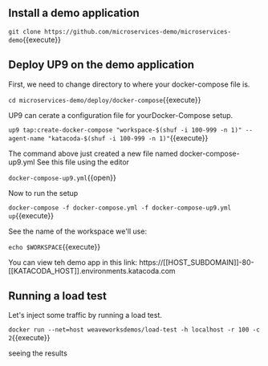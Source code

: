 ## Install a demo application
`git clone https://github.com/microservices-demo/microservices-demo`{{execute}}

## Deploy UP9 on the demo application

First, we need to change directory to where your docker-compose file is.

`cd microservices-demo/deploy/docker-compose`{{execute}}

UP9 can cerate a configuration file for yourDocker-Compose setup. 

`up9 tap:create-docker-compose "workspace-$(shuf -i 100-999 -n 1)" --agent-name "katacoda-$(shuf -i 100-999 -n 1)"`{{execute}}

The command above just created a new file named docker-compose-up9.yml
See this file using the editor

`docker-compose-up9.yml`{{open}}

Now to run the setup 

`docker-compose -f docker-compose.yml -f docker-compose-up9.yml up`{{execute}}

See the name of the workspace we'll use: 

`echo $WORKSPACE`{{execute}}

You can view teh demo app in this link: https://[[HOST_SUBDOMAIN]]-80-[[KATACODA_HOST]].environments.katacoda.com

## Running a load test

Let's inject some traffic by running a load test.

`docker run --net=host weaveworksdemos/load-test -h localhost -r 100 -c 2`{{execute}}



seeing the results



